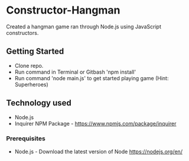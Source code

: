 # Constructor-Hangman

Created a hangman game ran through Node.js using JavaScript constructors.

## Getting Started
* Clone repo.
* Run command in Terminal or Gitbash 'npm install'
* Run command 'node main.js' to get started playing game (Hint: Superheroes)

## Technology used
* Node.js
* Inquirer NPM Package - https://www.npmjs.com/package/inquirer

### Prerequisites
- Node.js - Download the latest version of Node https://nodejs.org/en/

